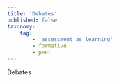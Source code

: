 ```yaml
---
title: 'Debates'
published: false
taxonomy:
    tag:
        - 'assessment as learning'
        - formative
        - peer
---
```


Debates
